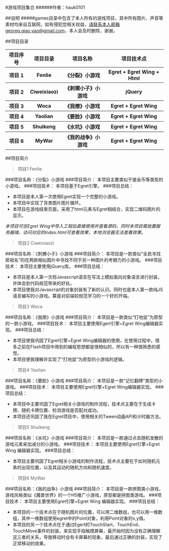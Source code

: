 #游戏项目集合
######作者：hauk0101

##说明
#####games目录中包含了本人所有的游戏项目，其中所有图片、声音等素材均来自互联网，如有侵犯您相关权益，请联系本人邮箱georeg.qiao.yao@gmail.com，本人会及时删除，谢谢。

##项目目录
<table>
	<tr>
   		<th>项目序号</th>
		<th>项目目录</th>
        <th>项目名称</th>
        <th>项目技术点</th>
    </tr>
    <tr>
        <th>项目 1</th>
	    <th>Fenlie</th>
        <th>《分裂》小游戏</th>
        <th>Egret + Egret Wing + Html</th>
    </tr>
	<tr>
        <th>项目 2</th>
	    <th>Ciweixiaozi</th>
        <th>《刺猬小子》小游戏</th>
        <th>jQuery</th>
    </tr>
	<tr>
        <th>项目 3</th>
	    <th>Woca</th>
        <th>《我擦》小游戏</th>
        <th>Egret + Egret Wing</th>
    </tr>
	<tr>
        <th>项目 4</th>
	    <th>Yaolian</th>
        <th>《要脸》小游戏</th>
        <th>Egret + Egret Wing</th>
    </tr>
	<tr>
        <th>项目 5</th>
	    <th>Shuikeng</th>
        <th>《水坑》小游戏</th>
        <th>Egret + Egret Wing</th>
    </tr>
	<tr>
        <th>项目 6</th>
	    <th>MyWar</th>
        <th>《我的战争》小游戏</th>
        <th>Egret + Egret Wing</th>
    </tr>
</table> 
 
##项目简介
>项目1
>Fenlie

###项目名称：《分裂》小游戏
###项目简介：
本项目主要类似于接金币等类型的小游戏。
###项目技术：
本项目基于Egret引擎。
###项目总结：
* 本项目是本人第一次使用Egret实现一个完整的小游戏。
* 本项目中实现了背景图片图片循环。
* 本项目在游戏结束页面，采用了html元素与Egret相结合，实现二维码图片的显示。

_本项目可在Egret Wing中导入工程后直接使用并查看源码，同时本项目需放置服务器端，访问对应的index.html可查看效果，本地浏览器无法查看效果。_

>项目2
>Ciweixiaozi

###项目名称：《刺猬小子》小游戏
###项目简介：
本项目是一款类似“全民寻找房祖名”的在两款相似图片中寻找不同于另一种图片的考眼力的小游戏。
###项目技术：
本项目主要使用jQuery库。
###项目总结：
* 本项目是本人第一次将Javascript语言在写法上模拟面向对象语言进行封装，并体会到代码规范带来的好处。
* 本项目使我对Javascript的对象封装有了新的认识。同时也是本人第一款纯JS语言编写的小游戏。算是对前端较规范学习的一个好的开端。

>项目3
>Woca

###项目名称：《我擦》小游戏
###项目简介：
本项目是一款类似“打地鼠”为原型的一款小游戏。
###项目技术：
本项目主要使用Egert引擎+Egret Wing编辑器实现。
###项目总结：
* 本项目使我巩固了Egret引擎+Egret Wing编辑器的使用，在使用过程中，很多之前在Flash项目中用到的编程思想都是很相似的，所以有一种很熟悉的感觉。
* 本项目使我理解并实现了“打地鼠”为原型的小游戏的逻辑。

>项目4
>Yaolian

###项目名称：《要脸》小游戏
###项目简介：
本项目是一款“记忆翻牌”类型的小游戏。
###项目技术：
本项目主要使用Egret引擎+Egret Wing编辑器实现。
###项目总结：
* 本项目中主要巩固了Egret相关小游戏的制作流程，技术点主要在于生成卡牌、随机卡牌位置、检测游戏是否配对成功。
* 本项目还巩固了我在Egret项目中，使用相关的Tween动画API和计时器方法。

>项目5
>Shuikeng

###项目名称：《水坑》小游戏
###项目简介：
本项目是一款通过点击随机发散的游戏元素来加减分的小游戏。
###项目技术：
本项目主要使用Egret引擎+Egret Wing 编辑器实现。
###项目总结：
* 本项目主要巩固了Egret相关小游戏的制作流程，技术点主要在于如何随机元素的出现位置，以及其运动的随机方向和随机速度。

>项目6
>MyWar

###项目名称：《我的战争》小游戏
###项目简介：
本项目是一款拼图类小游戏，游戏风格类似《魔兽世界》的一个H5推广小游戏，原型都是拼图类游戏。
###项目技术：
本项目主要使用Egret引擎+Egret Wing 编辑器实现。
###项目总结：
* 本项目的一个技术点在于随机图片的位置，可以用二维数组，也可以用一维数组，其中一维数组使用egret中的Point对象，利用Point对象的x,y值。
* 本项目的另一个技术点在于通过Egert的TouchStart、TouchEnd、TouchMove事件的封装，来实现手指触摸屏幕，最开始时因为没有正确理解这三者的关系，导致移动时会有卡屏幕的现象，最后通过正确的封装，实现了正常移动的效果。